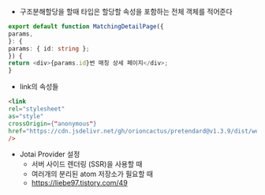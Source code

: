 * 구조분해할당을 할때 타입은 할당할  속성을 포함하는 전체 객체를 적어준다
```ts
export default function MatchingDetailPage({
params,
}: {
params: { id: string };
}) {
return <div>{params.id}번 매칭 상세 페이지</div>;
}
```

* link의 속성들
```html
<link
rel="stylesheet"
as="style"
crossOrigin={"anonymous"}
href="https://cdn.jsdelivr.net/gh/orioncactus/pretendard@v1.3.9/dist/web/static/pretendard.min.css"
/>
```

* Jotai Provider 설정
	* 서버 사이드 렌더링 (SSR)을 사용할 때
	* 여러개의 분리된 atom 저장소가 필요할 때
	* https://liebe97.tistory.com/49


